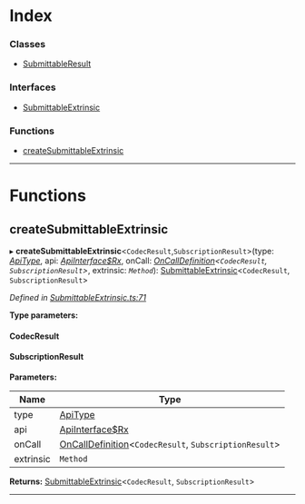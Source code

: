 

# Index

### Classes

* [SubmittableResult](../classes/_submittableextrinsic_.submittableresult.md)

### Interfaces

* [SubmittableExtrinsic](../interfaces/_submittableextrinsic_.submittableextrinsic.md)

### Functions

* [createSubmittableExtrinsic](_submittableextrinsic_.md#createsubmittableextrinsic)

---

# Functions

<a id="createsubmittableextrinsic"></a>

##  createSubmittableExtrinsic

▸ **createSubmittableExtrinsic**<`CodecResult`,`SubscriptionResult`>(type: *[ApiType](_types_.md#apitype)*, api: *[ApiInterface$Rx](_types_.md#apiinterface_rx)*, onCall: *[OnCallDefinition](_types_.md#oncalldefinition)<`CodecResult`, `SubscriptionResult`>*, extrinsic: *`Method`*): [SubmittableExtrinsic](../interfaces/_submittableextrinsic_.submittableextrinsic.md)<`CodecResult`, `SubscriptionResult`>

*Defined in [SubmittableExtrinsic.ts:71](https://github.com/polkadot-js/api/blob/3d49194/packages/api/src/SubmittableExtrinsic.ts#L71)*

**Type parameters:**

#### CodecResult 
#### SubscriptionResult 
**Parameters:**

| Name | Type |
| ------ | ------ |
| type | [ApiType](_types_.md#apitype) |
| api | [ApiInterface$Rx](_types_.md#apiinterface_rx) |
| onCall | [OnCallDefinition](_types_.md#oncalldefinition)<`CodecResult`, `SubscriptionResult`> |
| extrinsic | `Method` |

**Returns:** [SubmittableExtrinsic](../interfaces/_submittableextrinsic_.submittableextrinsic.md)<`CodecResult`, `SubscriptionResult`>

___

